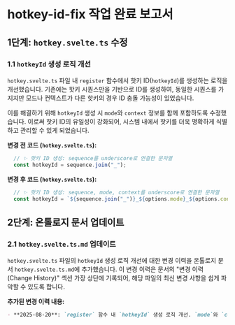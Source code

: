 # hotkey-id-fix 작업 완료 보고서

## 1단계: `hotkey.svelte.ts` 수정

### 1.1 `hotkeyId` 생성 로직 개선

`hotkey.svelte.ts` 파일 내 `register` 함수에서 핫키 ID(`hotkeyId`)를 생성하는 로직을 개선했습니다. 기존에는 핫키 시퀀스만을 기반으로 ID를 생성하여, 동일한 시퀀스를 가지지만 모드나 컨텍스트가 다른 핫키의 경우 ID 충돌 가능성이 있었습니다.

이를 해결하기 위해 `hotkeyId` 생성 시 `mode`와 `context` 정보를 함께 포함하도록 수정했습니다. 이로써 핫키 ID의 유일성이 강화되어, 시스템 내에서 핫키를 더욱 명확하게 식별하고 관리할 수 있게 되었습니다.

**변경 전 코드 (`hotkey.svelte.ts`):**

```typescript
  // ✨ 핫키 ID 생성: sequence를 underscore로 연결한 문자열
  const hotkeyId = sequence.join("_");
```

**변경 후 코드 (`hotkey.svelte.ts`):**

```typescript
  // ✨ 핫키 ID 생성: sequence, mode, context를 underscore로 연결한 문자열
  const hotkeyId = `${sequence.join("_")}_${options.mode}_${options.context}`;
```

## 2단계: 온톨로지 문서 업데이트

### 2.1 `hotkey.svelte.ts.md` 업데이트

`hotkey.svelte.ts` 파일의 `hotkeyId` 생성 로직 개선에 대한 변경 이력을 온톨로지 문서 `hotkey.svelte.ts.md`에 추가했습니다. 이 변경 이력은 문서의 "변경 이력 (Change History)" 섹션 가장 상단에 기록되어, 해당 파일의 최신 변경 사항을 쉽게 파악할 수 있도록 합니다.

**추가된 변경 이력 내용:**

```markdown
- **2025-08-20**: `register` 함수 내 `hotkeyId` 생성 로직 개선. `mode`와 `context` 정보를 포함하여 핫키 ID의 유일성을 강화했습니다.
```
